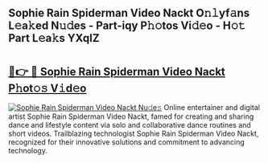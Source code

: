 ## Sophie Rain Spiderman Video Nackt O𝚗𝚕yf𝚊ns L𝚎a𝚔ed N𝚞𝚍es - Part-iqy P𝚑𝚘tos Vi𝚍𝚎o - H𝚘𝚝 Part L𝚎a𝚔s YXqIZ

# <h2><a href="http://kf1bctu.oniu.top/?m=Sophie+Rain+Spiderman+Video+Nackt">🔗👉 🔴 Sophie Rain Spiderman Video Nackt P𝚑ot𝚘𝚜 V𝚒d𝚎o</a></h2>

[![Sophie Rain Spiderman Video Nackt Nu𝚍e𝚜](https://i.imgur.com/0qMVB7G.gif)](http://kf1bctu.oniu.top/?m=Sophie+Rain+Spiderman+Video+Nackt)
Online entertainer and digital artist Sophie Rain Spiderman Video Nackt, famed for creating and sharing dance and lifestyle content via solo and collaborative dance routines and short videos. Trailblazing technologist Sophie Rain Spiderman Video Nackt, recognized for their innovative solutions and commitment to advancing technology.  
